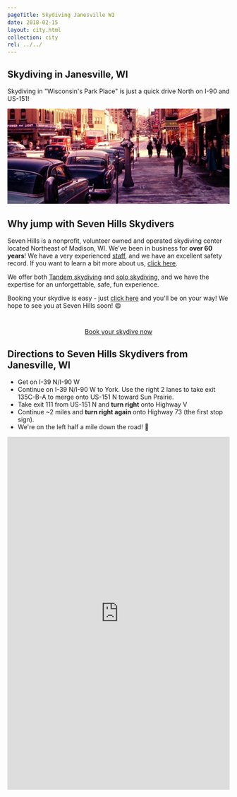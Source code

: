 ```yaml
---
pageTitle: Skydiving Janesville WI
date: 2018-02-15
layout: city.html
collection: city
rel: ../../
---
```


## Skydiving in Janesville, WI

Skydiving in "Wisconsin's Park Place" is just a quick drive North on I-90 and US-151!

<img src="../../img/janesville.jpg" alt="Janesville Downtown" class="full-width">

## Why jump with Seven Hills Skydivers

Seven Hills is a nonprofit, volunteer owned and operated skydiving center located Northeast of Madison, WI. We've been in business for __over 60 years__! We have a very experienced [staff](../../who-we-are), and we have an excellent safety record. If you want to learn a bit more about us, [click here](../../about-us).

We offer both [Tandem skydiving](../../tandem) and [solo skydiving](../../instructor-assisted-deployment), and we have the expertise for an unforgettable, safe, fun experience.

Booking your skydive is easy - just [click here](../../book-now) and you'll be on your way! We hope to see you at Seven Hills soon! 😄

<div style="text-align: center;padding-top:2em">
	<a href="../../book-now" class="button button--primary">Book your skydive now <i class="fa fa-angle-double-right"></i></a>
</div>

## Directions to Seven Hills Skydivers from Janesville, WI

 * Get on I-39 N/I-90 W 
 * Continue on I-39 N/I-90 W to York. Use the right 2 lanes to take exit 135C-B-A to merge onto US-151 N toward Sun Prairie.
 * Take exit 111 from US-151 N and __turn right__ onto Highway V
 * Continue ~2 miles and __turn right again__ onto Highway 73 (the first stop sign).
 * We're on the left half a mile down the road! 🏁

<iframe src="https://www.google.com/maps/embed?pb=!1m28!1m12!1m3!1d373685.21649609896!2d-89.41880852317307!3d42.9695150396469!2m3!1f0!2f0!3f0!3m2!1i1024!2i768!4f13.1!4m13!3e6!4m5!1s0x880617924d2239db%3A0xbfbb4761fcdbec0!2sJanesville%2C+Wisconsin!3m2!1d42.6827885!2d-89.0187222!4m5!1s0x88068c905a73806f%3A0x23161a6f3ddc1fe9!2sSkydive+Madison-+Seven+Hills+Skydivers+Inc%2C+7530+WI-73%2C+Marshall%2C+WI+53559!3m2!1d43.260821!2d-89.067792!5e0!3m2!1sen!2sus!4v1518813457535" width="100%" height="800" frameborder="0" style="border:0" allowfullscreen></iframe>
